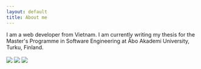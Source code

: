 ```yaml
---
layout: default
title: About me
---
```


I am a web developer from Vietnam. I am currently writing my thesis for the Master's Programme in Software Engineering at Åbo Akademi University, Turku, Finland.
<br/>
<br/>
<a href="http://stackoverflow.com/users/386378/tan-nguyen"><img src="http://i.imgur.com/nNGNUQc.png" /></a>
<a href="https://github.com/laoshanlung"><img src="http://i.imgur.com/QjC6imG.png" /></a>
<a href="https://fi.linkedin.com/pub/tan-nguyen/25/25a/b94"><img src="http://i.imgur.com/yk7tDTr.png" /></a>